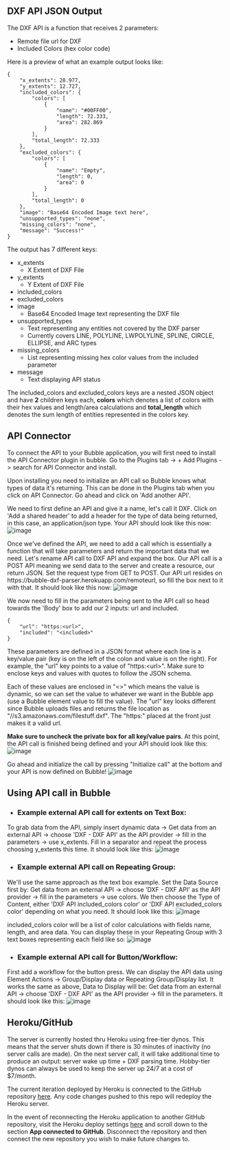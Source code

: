 ## DXF API JSON Output

The DXF API is a function that receives 2 parameters:
* Remote file url for DXF
* Included Colors (hex color code)

Here is a preview of what an example output looks like:

```
{
    "x_extents": 28.977,
    "y_extents": 12.727,
    "included_colors": {
        "colors": [
            {
                "name": "#00FF00",
                "length": 72.333,
                "area": 282.869
            }
        ],
        "total_length": 72.333
    },
    "excluded_colors": {
        "colors": [
            {
                "name": "Empty",
                "length": 0,
                "area": 0
            }
        ],
        "total_length": 0
    },
    "image": "Base64 Encoded Image text here",
    "unsupported_types": "none",
    "missing_colors": "none",
    "message": "Success!"
}
```
The output has 7 different keys:
* x_extents
    * X Extent of DXF File
* y_extents
    * Y Extent of DXF File
* included_colors
* excluded_colors
* image
    * Base64 Encoded Image text representing the DXF file
* unsupported_types
    * Text representing any entities not covered by the DXF parser
    * Currently covers LINE, POLYLINE, LWPOLYLINE, SPLINE, CIRCLE, ELLIPSE, and ARC types
* missing_colors
    * List representing missing hex color values from the included parameter
* message
    * Text displaying API status

The included_colors and excluded_colors keys are a nested JSON object and have **2** children keys each, **colors** which denotes a list of colors with their hex values and length/area calculations and **total_length** which denotes the sum length of entities represented in the colors key.

## API Connector

To connect the API to your Bubble application, you will first need to install the API Connector plugin in bubble. Go to the Plugins tab -> + Add Plugins -> search for API Connector and install.

Upon installing you need to initialize an API call so Bubble knows what types of data it's returning. This can be done in the Plugins tab when you click on API Connector. Go ahead and click on 'Add another API'.

We need to first define an API and give it a name, let's call it DXF. Click on 'Add a shared header' to add a header for the type of data being returned, in this case, an application/json type. Your API should look like this now:
![image](./readmeimages/init-api.png)

Once we've defined the API, we need to add a call which is essentially a function that will take parameters and return the important data that we need. Let's rename API call to DXF API and expand the box. Our API call is a POST API meaning we send data to the server and create a resource, our return JSON. Set the request type from GET to POST. Our API url resides on https:<span></span>//bubble-dxf-parser.herokuapp.com/remoteurl, so fill the box next to it with that. It should look like this now:
![image](./readmeimages/api-url.png)

We now need to fill in the parameters being sent to the API call so head towards the 'Body' box to add our 2 inputs: url and included.
```
{
    "url": "https:<url>",
    "included": "<included>"
}
```
These parameters are defined in a JSON format where each line is a key/value pair (key is on the left of the colon and value is on the right). For example, the "url" key points to a value of "https:\<url\>". Make sure to enclose keys and values with quotes to follow the JSON schema.  

Each of these values are enclosed in "<>" which means the value is dynamic, so we can set the value to whatever we want in the Bubble app (use a Bubble element value to fill the value). The "url" key looks different since Bubble uploads files and returns the file location as "//s3.amazonaws.com/filestuff.dxf". The "https:" placed at the front just makes it a valid url.

**Make sure to uncheck the private box for all key/value pairs**. At this point, the API call is finished being defined and your API should look like this:
![image](./readmeimages/api-body.png)

Go ahead and initialize the call by pressing "Initialize call" at the bottom and your API is now defined on Bubble!
![image](./readmeimages/api-return-data.png)

## Using API call in Bubble
* ### Example external API call for extents on Text Box:
To grab data from the API, simply insert dynamic data -> Get data from an external API -> choose 'DXF - DXF API' as the API provider -> fill in the parameters -> use x_extents. Fill in a separator and repeat the process choosing y_extents this time. It should look like this:
![image](./readmeimages/api-text-example.png)

* ### Example external API call on Repeating Group:
We'll use the same approach as the text box example. Set the Data Source first by: Get data from an external API -> choose 'DXF - DXF API' as the API provider -> fill in the parameters -> use colors. We then choose the Type of Content, either 'DXF API included_colors color' or 'DXF API excluded_colors color' depending on what you need. It should look like this:
![image](./readmeimages/api-rg-example.png)

included_colors color will be a list of color calculations with fields name, length, and area data. You can display these in your Repeating Group with 3 text boxes representing each field like so:
![image](./readmeimages/api-rg-cell-example.png)

* ### Example external API call for Button/Workflow:
First add a workflow for the button press. We can display the API data using Element Actions -> Group/Display data or Repeating Group/Display list. It works the same as above, Data to Display will be: Get data from an external API -> choose 'DXF - DXF API' as the API provider -> fill in the parameters. It should look like this:
![image](./readmeimages/api-workflow-example.png)

## Heroku/GitHub
The server is currently hosted thru Heroku using free-tier dynos. This means that the server shuts down if there is 30 minutes of inactivity (no server calls are made). On the next server call, it will take additional time to produce an output: server wake up time + DXF parsing time. Hobby-tier dynos can always be used to keep the server up 24/7 at a cost of $7/month.

The current iteration deployed by Heroku is connected to the GitHub repository [here](https://github.com/howardwang0620/bubble-dxf-parser). Any code changes pushed to this repo will redeploy the Heroku server.

In the event of reconnecting the Heroku application to another GitHub repository, visit the Heroku deploy settings [here](https://dashboard.heroku.com/apps/bubble-dxf-parser/deploy/github) and scroll down to the section **App connected to GitHub**. Disconnect the repository and then connect the new repository you wish to make future changes to.
